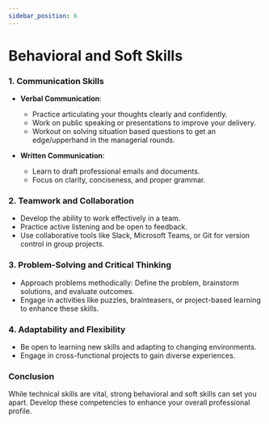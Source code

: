 ```yaml
---
sidebar_position: 6
---
```


# Behavioral and Soft Skills

### 1. Communication Skills

- **Verbal Communication**:

  - Practice articulating your thoughts clearly and confidently.
  - Work on public speaking or presentations to improve your delivery.
  - Workout on solving situation based questions to get an edge/upperhand in the managerial rounds.

- **Written Communication**:
  - Learn to draft professional emails and documents.
  - Focus on clarity, conciseness, and proper grammar.

### 2. Teamwork and Collaboration

- Develop the ability to work effectively in a team.
- Practice active listening and be open to feedback.
- Use collaborative tools like Slack, Microsoft Teams, or Git for version control in group projects.

### 3. Problem-Solving and Critical Thinking

- Approach problems methodically: Define the problem, brainstorm solutions, and evaluate outcomes.
- Engage in activities like puzzles, brainteasers, or project-based learning to enhance these skills.

### 4. Adaptability and Flexibility

- Be open to learning new skills and adapting to changing environments.
- Engage in cross-functional projects to gain diverse experiences.

### Conclusion

While technical skills are vital, strong behavioral and soft skills can set you apart. Develop these competencies to enhance your overall professional profile.
